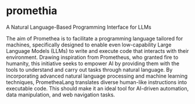 # promethia
A Natural Language-Based Programming Interface for LLMs

The aim of Promethea is to facilitate a programming language tailored for machines, specifically designed to enable even low-capability Large Language Models (LLMs) to write and execute code that interacts with their environment. Drawing inspiration from Prometheus, who granted fire to humanity, this initiative seeks to empower AI by providing them with the tools to understand and carry out tasks through natural language. By incorporating advanced natural language processing and machine learning techniques, PrometheaLang translates diverse human-like instructions into executable code. This should make it an ideal tool for AI-driven automation, data manipulation, and web navigation tasks.
